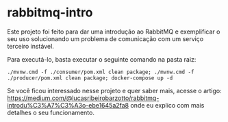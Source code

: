 # rabbitmq-intro
Este projeto foi feito para dar uma introdução ao RabbitMQ e exemplificar o seu uso solucionando um problema de comunicação com um serviço terceiro instável.

Para executá-lo, basta executar o seguinte comando na pasta raiz:
```
./mvnw.cmd -f ./consumer/pom.xml clean package; ./mvnw.cmd -f ./producer/pom.xml clean package; docker-compose up -d
```

Se você ficou interessado nesse projeto e quer saber mais, acesse o artigo:
https://medium.com/@lucasribeirobarzotto/rabbitmq-introdu%C3%A7%C3%A3o-ebe1645a2fa8 onde eu explico com mais detalhes o seu funcionamento.